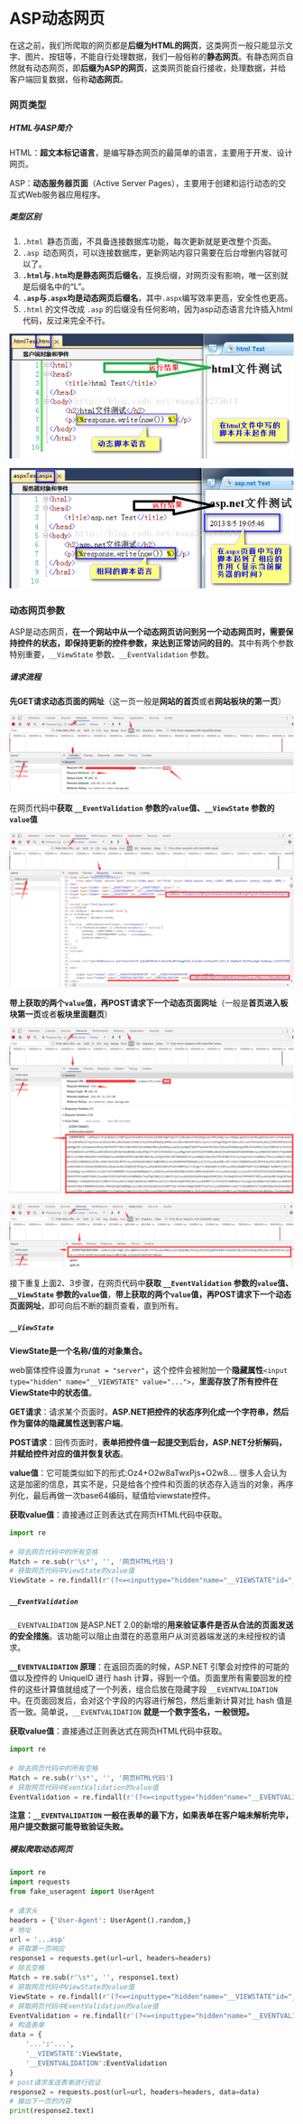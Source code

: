 # ASP动态网页

在这之前，我们所爬取的网页都是**后缀为HTML的网页**，这类网页一般只能显示文字、图片、按钮等，不能自行处理数据，我们一般俗称的**静态网页**。有静态网页自然就有动态网页，即**后缀为ASP的网页**，这类网页能自行接收，处理数据，并给客户端回复数据，俗称**动态网页**。

### 网页类型

##### HTML与ASP简介

HTML：**超文本标记语言**，是编写静态网页的最简单的语言，主要用于开发、设计网页。

ASP：**动态服务器页面**（Active Server Pages），主要用于创建和运行动态的交互式Web服务器应用程序。

##### 类型区别

1. `.html `静态页面，不具备连接数据库功能，每次更新就是更改整个页面。
2. `.asp `动态网页，可以连接数据库，更新网站内容只需要在后台增删内容就可以了。
3. **`.html`与`.htm`均是静态网页后缀名**，互换后缀，对网页没有影响，唯一区别就是后缀名中的“L”。
4. **`.asp`与`.aspx`均是动态网页后缀名**，其中`.aspx`编写效率更高，安全性也更高。
5. `.html` 的文件改成 `.asp` 的后缀没有任何影响，因为asp动态语言允许插入html代码，反过来完全不行。

![20130805201524390](image/20130805201524390.png)

![20130805201240843](image/20130805201240843.png)

### 动态网页参数

ASP是动态网页，**在一个网站中从一个动态网页访问到另一个动态网页时，需要保持控件的状态，即保持更新的控件参数，来达到正常访问的目的**。其中有两个参数特别重要，`__ViewState` 参数、`__EventValidation` 参数。

##### 请求流程

**先GET请求动态页面的网址**（这一页一般是**网站的首页**或者**网站板块的第一页**）

![QQ截图20200408233257](image/QQ截图20200408233257.png)

在网页代码中**获取 `__EventValidation` 参数的`value`值、`__ViewState` 参数的`value`值**

![QQ截图20200408233954](image/QQ截图20200408233954.png)

**带上获取的两个`value`值，再POST请求下一个动态页面网址**（一般是**首页进入板块第一页**或者**板块里面翻页**）

![QQ截图20200408234950](image/QQ截图20200408234950.png)

![QQ截图20200408235258](image/QQ截图20200408235258.png)

接下重复上面2、3步骤，在网页代码中**获取 `__EventValidation` 参数的`value`值、`__ViewState` 参数的`value`值**，**带上获取的两个`value`值，再POST请求下一个动态页面网址**，即可向后不断的翻页查看，直到所有。

##### `__ViewState` 

**ViewState是一个名称/值的对象集合。**

web窗体控件设置为`runat = "server"`，这个控件会被附加一个**隐藏属性**`<input type="hidden" name="__VIEWSTATE" value="...">`，**里面存放了所有控件在ViewState中的状态值**。

**GET请求**：请求某个页面时，**ASP.NET把控件的状态序列化成一个字符串，然后作为窗体的隐藏属性送到客户端**。

**POST请求**：回传页面时，**表单把控件值一起提交到后台，ASP.NET分析解码，并赋给控件对应的值并恢复状态**。

**value值**：它可能类似如下的形式:Oz4+O2w8aTwxPjs+O2w8.... 很多人会认为这是加密的信息，其实不是，只是给各个控件和页面的状态存入适当的对象，再序列化，最后再做一次base64编码，赋值给viewstate控件。

**获取value值**：直接通过正则表达式在网页HTML代码中获取。

```python
import re

# 除去网页代码中的所有空格
Match = re.sub(r'\s*', '', '网页HTML代码')
# 获取网页代码中ViewState的value值
ViewState = re.findall(r'(?<=<inputtype="hidden"name="__VIEWSTATE"id="__VIEWSTATE"value=").*?(?=")|(?<=__VIEWSTATE\|).*?(?=\|)|(?<=<inputtype="hidden"name="__VIEWSTATE"value=").*?(?=")',Match)[0]
```

##### `__EventValidation` 

`__EVENTVALIDATION` 是ASP.NET 2.0的新增的**用来验证事件是否从合法的页面发送的安全措施**。该功能可以阻止由潜在的恶意用户从浏览器端发送的未经授权的请求。

**`__EVENTVALIDATION` 原理**：在返回页面的时候，ASP.NET 引擎会对控件的可能的值以及控件的 UniqueID 进行 hash 计算，得到一个值。页面里所有需要回发的控件的这些计算值就组成了一个列表，组合后放在隐藏字段 `__EVENTVALIDATION` 中。在页面回发后，会对这个字段的内容进行解包，然后重新计算对比 hash 值是否一致。简单说，`__EVENTVALIDATION` **就是一个数字签名，一般很短。**

**获取value值**：直接通过正则表达式在网页HTML代码中获取。

```python
import re

# 除去网页代码中的所有空格
Match = re.sub(r'\s*', '', '网页HTML代码')
# 获取网页代码中EventValidation的value值
EventValidation = re.findall(r'(?<=<inputtype="hidden"name="__EVENTVALIDATION"id="__EVENTVALIDATION"value=").*?(?=")|(?<=__EVENTVALIDATION\|).*?(?=\|)',Match)[0]
```

**注意：`__EVENTVALIDATION` 一般在表单的最下方，如果表单在客户端未解析完毕，用户提交数据可能导致验证失败。**

##### 模拟爬取动态网页

```python
import re
import requests
from fake_useragent import UserAgent

# 请求头
headers = {'User-Agent': UserAgent().random,}
# 地址
url = '...asp'
# 获取第一页响应
response1 = requests.get(url=url, headers=headers)
# 除去空格
Match = re.sub(r'\s*', '', response1.text)
# 获取网页代码中ViewState的value值
ViewState = re.findall(r'(?<=<inputtype="hidden"name="__VIEWSTATE"id="__VIEWSTATE"value=").*?(?=")|(?<=__VIEWSTATE\|).*?(?=\|)|(?<=<inputtype="hidden"name="__VIEWSTATE"value=").*?(?=")',Match)[0]
# 获取网页代码中EventValidation的value值
EventValidation = re.findall(r'(?<=<inputtype="hidden"name="__EVENTVALIDATION"id="__EVENTVALIDATION"value=").*?(?=")|(?<=__EVENTVALIDATION\|).*?(?=\|)',Match)[0]
# 构造表单
data = {
    '...':'...',
    '__VIEWSTATE':ViewState,
    '__EVENTVALIDATION':EventValidation
}
# post请求发送表单进行验证
response2 = requests.post(url=url, headers=headers, data=data)
# 输出下一页的内容
print(response2.text)
```

